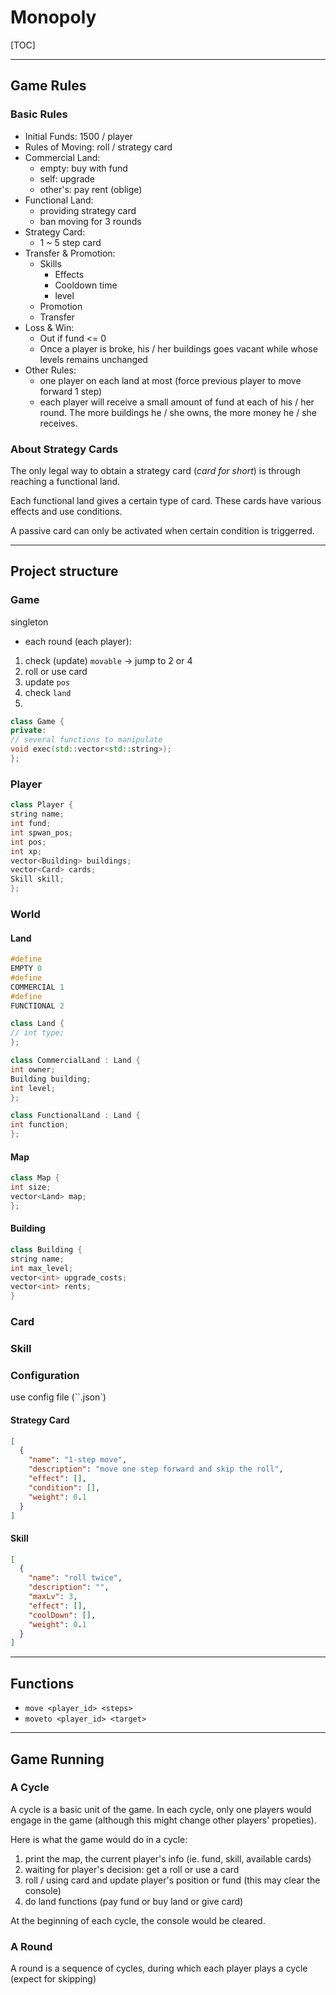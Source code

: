 # Monopoly

[TOC]

***

## Game Rules

### Basic Rules

* Initial Funds: 1500 / player
* Rules of Moving: roll / strategy card
* Commercial Land:
    * empty: buy with fund
    * self: upgrade
    * other's: pay rent (oblige)
* Functional Land:
    * providing strategy card
    * ban moving for 3 rounds
* Strategy Card:
    * 1 ~ 5 step card
* Transfer & Promotion:
    * Skills
        * Effects
        * Cooldown time
        * level
    * Promotion
    * Transfer
* Loss & Win:
    * Out if fund <= 0
    * Once a player is broke, his / her buildings goes vacant while whose levels remains unchanged
* Other Rules:
    * one player on each land at most (force previous player to move forward 1 step)
    * each player will receive a small amount of fund at each of his / her round. The more buildings he / she owns, the
      more money he / she receives.

### About Strategy Cards

The only legal way to obtain a strategy card (*card for short*) is through reaching a functional land.

Each functional land gives a certain type of card. These cards have various effects and use conditions.

A passive card can only be activated when certain condition is triggerred.

***

## Project structure

### Game

singleton

* each round (each player):

1. check (update) `movable` -> jump to 2 or 4
2. roll or use card
3. update `pos`
4. check `land`
5.

```c++
class Game {
private:
// several functions to manipulate
void exec(std::vector<std::string>);
};
```

### Player

```c++
class Player {
string name;
int fund;
int spwan_pos;
int pos;
int xp;
vector<Building> buildings;
vector<Card> cards;
Skill skill;
};
```

### World

#### Land

```c++
#define
EMPTY 0
#define
COMMERCIAL 1
#define
FUNCTIONAL 2

class Land {
// int type;
};

class CommercialLand : Land {
int owner;
Building building;
int level;
};

class FunctionalLand : Land {
int function;
};
```

#### Map

```c++
class Map {
int size;
vector<Land> map;
};
```

#### Building

```c++
class Building {
string name;
int max_level;
vector<int> upgrade_costs;
vector<int> rents;
}
```



### Card

### Skill


### Configuration

use config file (``.json`)

#### Strategy Card

```json
[
  {
    "name": "1-step move",
    "description": "move one step forward and skip the roll",
    "effect": [],
    "condition": [],
    "weight": 0.1
  }
]
```

#### Skill

```json
[
  {
    "name": "roll twice",
    "description": "",
    "maxLv": 3,
    "effect": [],
    "coolDown": [],
    "weight": 0.1
  }
]
```

***

## Functions

* `move <player_id> <steps>`
* `moveto <player_id> <target>`

***

## Game Running

### A Cycle

A cycle is a basic unit of the game. In each cycle, only one players would engage in the game (although this might
change other players' propeties).

Here is what the game would do in a cycle:

1. print the map, the current player's info (ie. fund, skill, available cards)
2. waiting for player's decision: get a roll or use a card
3. roll / using card and update player's position or fund (this may clear the console)
4. do land functions (pay fund or buy land or give card)

At the beginning of each cycle, the console would be cleared.

### A Round

A round is a sequence of cycles, during which each player plays a cycle (expect for skipping)
